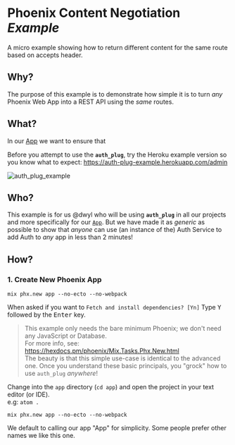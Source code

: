 # Phoenix Content Negotiation _Example_

A micro example showing how to return different content
for the same route based on accepts header.


## Why?

The purpose of this example is to demonstrate how simple
it is to turn _any_ Phoenix Web App into a REST API
using the _same_ routes.

## What?

In our
[App](https://github.com/dwyl/app)
we want to ensure that


Before you attempt to use the **`auth_plug`**,
try the Heroku example version so you know what to expect:
https://auth-plug-example.herokuapp.com/admin

![auth_plug_example](https://user-images.githubusercontent.com/194400/80765920-154eb600-8b3c-11ea-90d4-a64224d31a5b.png)



## Who?

This example is for us @dwyl who will be using **`auth_plug`**
in all our projects and more specifically for our
[`App`](https://github.com/dwyl/app).
But we have made it as _generic_ as possible
to show that _anyone_ can use (an instance of the) Auth Service
to add Auth to _any_ app in less than 2 minutes!



## How?

### 1. Create New Phoenix App

```
mix phx.new app --no-ecto --no-webpack
```
When asked if you want to `Fetch and install dependencies? [Yn]`
Type <kbd>Y</kbd> followed by the <kbd>Enter</kbd> key.

> This example only needs the bare minimum Phoenix;
we don't need any JavaScript or Database. <br />
For more info, see:
https://hexdocs.pm/phoenix/Mix.Tasks.Phx.New.html <br />
> The beauty is that this simple use-case
is identical to the advanced one.
Once you understand these basic principals,
you "grock" how to use `auth_plug` _anywhere_!


Change into the `app` directory (`cd app`)
and open the project in your text editor (or IDE). <br />
e.g: `atom .`



```
mix phx.new app --no-ecto --no-webpack
```


We default to calling our app "App" for simplicity.
Some people prefer other names we like this one.

